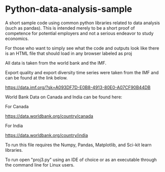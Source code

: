 # Python-data-analysis-sample
A short sample code using common python libraries related to data analysis (such as pandas). This is intended merely to be a short proof of competence for potential employers and not a serious endeavor to study economics.

For those who want to simply see what the code and outputs look like there is an HTML file that should load in any browser labeled as proj

All data is taken from the world bank and the IMF. 


Export quality and export diversity time series were taken from the IMF and can be found at the link below.

https://data.imf.org/?sk=A093DF7D-E0B8-4913-80E0-A07CF90B44DB




World Bank Data on Canada and India can be found here:

For Canada

https://data.worldbank.org/country/canada


For India

https://data.worldbank.org/country/india

To run this file requires the Numpy, Pandas, Matplotlib, and Sci-kit learn libraries. 

To run open "proj3.py" using an IDE of choice or as an executable through the command line for Linux users.

